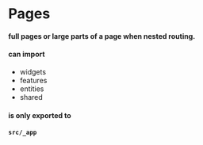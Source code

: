 # Pages

#### full pages or large parts of a page when nested routing.

#### can import&#x20;

* widgets
* features
* entities
* shared

#### &#xA;is only exported to

#### `src/_app`
